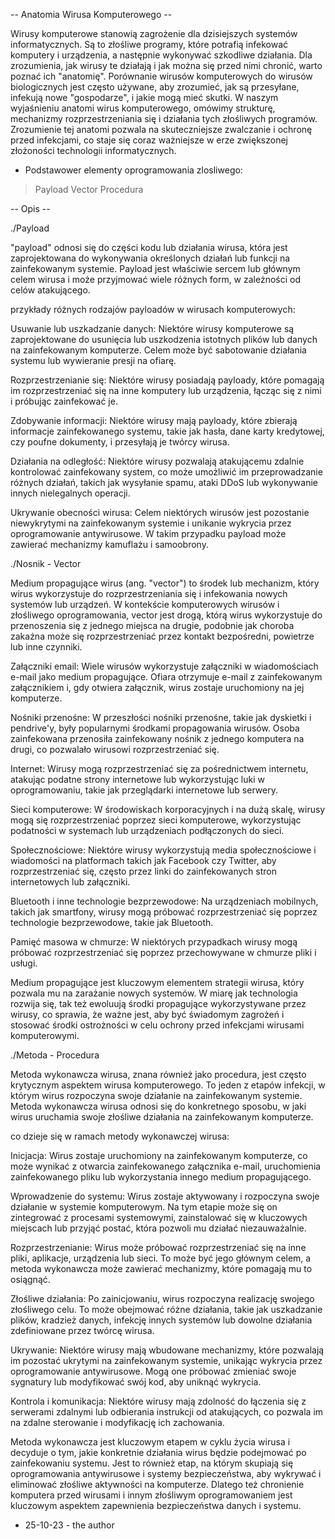 -- Anatomia Wirusa Komputerowego --

Wirusy komputerowe stanowią zagrożenie dla dzisiejszych systemów informatycznych. Są to złośliwe programy, które potrafią infekować komputery i urządzenia, a następnie wykonywać szkodliwe działania. Dla zrozumienia, jak wirusy te działają i jak można się przed nimi chronić, warto poznać ich "anatomię". Porównanie wirusów komputerowych do wirusów biologicznych jest często używane, aby zrozumieć, jak są przesyłane, infekują nowe "gospodarze", i jakie mogą mieć skutki. W naszym wyjaśnieniu anatomi wirus komputerowego, omówimy strukturę, mechanizmy rozprzestrzeniania się i działania tych złośliwych programów. Zrozumienie tej anatomi pozwala na skuteczniejsze zwalczanie i ochronę przed infekcjami, co staje się coraz ważniejsze w erze zwiększonej złożoności technologii informatycznych.

- Podstawower elementy oprogramowania zlosliwego:

> Payload
> Vector
> Procedura

-- Opis --

./Payload

"payload" odnosi się do części kodu lub działania wirusa, która jest zaprojektowana do wykonywania określonych działań lub funkcji na zainfekowanym systemie. Payload jest właściwie sercem lub głównym celem wirusa i może przyjmować wiele różnych form, w zależności od celów atakującego.

przykłady różnych rodzajów payloadów w wirusach komputerowych:

Usuwanie lub uszkadzanie danych: Niektóre wirusy komputerowe są zaprojektowane do usunięcia lub uszkodzenia istotnych plików lub danych na zainfekowanym komputerze. Celem może być sabotowanie działania systemu lub wywieranie presji na ofiarę.

Rozprzestrzenianie się: Niektóre wirusy posiadają payloady, które pomagają im rozprzestrzeniać się na inne komputery lub urządzenia, łącząc się z nimi i próbując zainfekować je.

Zdobywanie informacji: Niektóre wirusy mają payloady, które zbierają informacje zainfekowanego systemu, takie jak hasła, dane karty kredytowej, czy poufne dokumenty, i przesyłają je twórcy wirusa.

Działania na odległość: Niektóre wirusy pozwalają atakującemu zdalnie kontrolować zainfekowany system, co może umożliwić im przeprowadzanie różnych działań, takich jak wysyłanie spamu, ataki DDoS lub wykonywanie innych nielegalnych operacji.

Ukrywanie obecności wirusa: Celem niektórych wirusów jest pozostanie niewykrytymi na zainfekowanym systemie i unikanie wykrycia przez oprogramowanie antywirusowe. W takim przypadku payload może zawierać mechanizmy kamuflażu i samoobrony.

./Nosnik - Vector

Medium propagujące wirus (ang. "vector") to środek lub mechanizm, który wirus wykorzystuje do rozprzestrzeniania się i infekowania nowych systemów lub urządzeń. W kontekście komputerowych wirusów i złośliwego oprogramowania, vector jest drogą, którą wirus wykorzystuje do przenoszenia się z jednego miejsca na drugie, podobnie jak choroba zakaźna może się rozprzestrzeniać przez kontakt bezpośredni, powietrze lub inne czynniki.

Załączniki email: Wiele wirusów wykorzystuje załączniki w wiadomościach e-mail jako medium propagujące. Ofiara otrzymuje e-mail z zainfekowanym załącznikiem i, gdy otwiera załącznik, wirus zostaje uruchomiony na jej komputerze.

Nośniki przenośne: W przeszłości nośniki przenośne, takie jak dyskietki i pendrive'y, były popularnymi środkami propagowania wirusów. Osoba zainfekowana przenosiła zainfekowany nośnik z jednego komputera na drugi, co pozwalało wirusowi rozprzestrzeniać się.

Internet: Wirusy mogą rozprzestrzeniać się za pośrednictwem internetu, atakując podatne strony internetowe lub wykorzystując luki w oprogramowaniu, takie jak przeglądarki internetowe lub serwery.

Sieci komputerowe: W środowiskach korporacyjnych i na dużą skalę, wirusy mogą się rozprzestrzeniać poprzez sieci komputerowe, wykorzystując podatności w systemach lub urządzeniach podłączonych do sieci.

Społecznościowe: Niektóre wirusy wykorzystują media społecznościowe i wiadomości na platformach takich jak Facebook czy Twitter, aby rozprzestrzeniać się, często przez linki do zainfekowanych stron internetowych lub załączniki.

Bluetooth i inne technologie bezprzewodowe: Na urządzeniach mobilnych, takich jak smartfony, wirusy mogą próbować rozprzestrzeniać się poprzez technologie bezprzewodowe, takie jak Bluetooth.

Pamięć masowa w chmurze: W niektórych przypadkach wirusy mogą próbować rozprzestrzeniać się poprzez przechowywane w chmurze pliki i usługi.

Medium propagujące jest kluczowym elementem strategii wirusa, który pozwala mu na zarażanie nowych systemów. W miarę jak technologia rozwija się, tak też ewoluują środki propagujące wykorzystywane przez wirusy, co sprawia, że ważne jest, aby być świadomym zagrożeń i stosować środki ostrożności w celu ochrony przed infekcjami wirusami komputerowymi.

./Metoda - Procedura

Metoda wykonawcza wirusa, znana również jako procedura, jest często krytycznym aspektem wirusa komputerowego. To jeden z etapów infekcji, w którym wirus rozpoczyna swoje działanie na zainfekowanym systemie. Metoda wykonawcza wirusa odnosi się do konkretnego sposobu, w jaki wirus uruchamia swoje złośliwe działania na zainfekowanym komputerze.

co dzieje się w ramach metody wykonawczej wirusa:

Inicjacja: Wirus zostaje uruchomiony na zainfekowanym komputerze, co może wynikać z otwarcia zainfekowanego załącznika e-mail, uruchomienia zainfekowanego pliku lub wykorzystania innego medium propagującego.

Wprowadzenie do systemu: Wirus zostaje aktywowany i rozpoczyna swoje działanie w systemie komputerowym. Na tym etapie może się on zintegrować z procesami systemowymi, zainstalować się w kluczowych miejscach lub przyjąć postać, która pozwoli mu działać niezauważalnie.

Rozprzestrzenianie: Wirus może próbować rozprzestrzeniać się na inne pliki, aplikacje, urządzenia lub sieci. To może być jego głównym celem, a metoda wykonawcza może zawierać mechanizmy, które pomagają mu to osiągnąć.

Złośliwe działania: Po zainicjowaniu, wirus rozpoczyna realizację swojego złośliwego celu. To może obejmować różne działania, takie jak uszkadzanie plików, kradzież danych, infekcję innych systemów lub dowolne działania zdefiniowane przez twórcę wirusa.

Ukrywanie: Niektóre wirusy mają wbudowane mechanizmy, które pozwalają im pozostać ukrytymi na zainfekowanym systemie, unikając wykrycia przez oprogramowanie antywirusowe. Mogą one próbować zmieniać swoje sygnatury lub modyfikować swój kod, aby uniknąć wykrycia.

Kontrola i komunikacja: Niektóre wirusy mają zdolność do łączenia się z serwerami zdalnymi lub odbierania instrukcji od atakujących, co pozwala im na zdalne sterowanie i modyfikację ich zachowania.

Metoda wykonawcza jest kluczowym etapem w cyklu życia wirusa i decyduje o tym, jakie konkretnie działania wirus będzie podejmować po zainfekowaniu systemu. Jest to również etap, na którym skupiają się oprogramowania antywirusowe i systemy bezpieczeństwa, aby wykrywać i eliminować złośliwe aktywności na komputerze. Dlatego też chronienie komputera przed wirusami i innym złośliwym oprogramowaniem jest kluczowym aspektem zapewnienia bezpieczeństwa danych i systemu.

- 25-10-23 - the author
